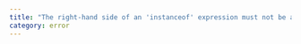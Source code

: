 ```yaml
---
title: "The right-hand side of an 'instanceof' expression must not be an instantiation expression."
category: error
---
```

